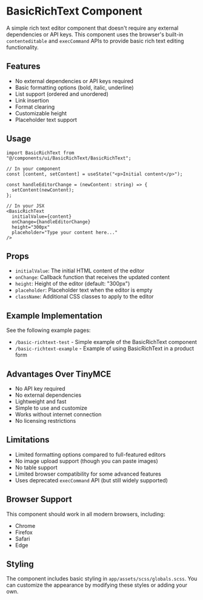 # BasicRichText Component

A simple rich text editor component that doesn't require any external dependencies or API keys. This component uses the browser's built-in `contenteditable` and `execCommand` APIs to provide basic rich text editing functionality.

## Features

- No external dependencies or API keys required
- Basic formatting options (bold, italic, underline)
- List support (ordered and unordered)
- Link insertion
- Format clearing
- Customizable height
- Placeholder text support

## Usage

```tsx
import BasicRichText from "@/components/ui/BasicRichText/BasicRichText";

// In your component
const [content, setContent] = useState("<p>Initial content</p>");

const handleEditorChange = (newContent: string) => {
  setContent(newContent);
};

// In your JSX
<BasicRichText
  initialValue={content}
  onChange={handleEditorChange}
  height="300px"
  placeholder="Type your content here..."
/>
```

## Props

- `initialValue`: The initial HTML content of the editor
- `onChange`: Callback function that receives the updated content
- `height`: Height of the editor (default: "300px")
- `placeholder`: Placeholder text when the editor is empty
- `className`: Additional CSS classes to apply to the editor

## Example Implementation

See the following example pages:

- `/basic-richtext-test` - Simple example of the BasicRichText component
- `/basic-richtext-example` - Example of using BasicRichText in a product form

## Advantages Over TinyMCE

- No API key required
- No external dependencies
- Lightweight and fast
- Simple to use and customize
- Works without internet connection
- No licensing restrictions

## Limitations

- Limited formatting options compared to full-featured editors
- No image upload support (though you can paste images)
- No table support
- Limited browser compatibility for some advanced features
- Uses deprecated `execCommand` API (but still widely supported)

## Browser Support

This component should work in all modern browsers, including:

- Chrome
- Firefox
- Safari
- Edge

## Styling

The component includes basic styling in `app/assets/scss/globals.scss`. You can customize the appearance by modifying these styles or adding your own.
